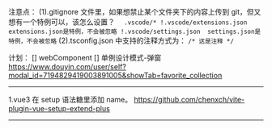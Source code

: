 注意点：
(1).gitignore 文件里，如果想禁止某个文件夹下的内容上传到 git，但又想有一个特例可以，该怎么设置？
`  .vscode/*
    !.vscode/extensions.json  extensions.json是特例，不会被忽略
    !.vscode/settings.json  settings.json是特例，不会被忽略`
(2).tsconfig.json 中支持的注释方式为：
`/* 这是注释 */`

计划：
[] webComponent
[] 单例设计模式-弹窗 https://www.douyin.com/user/self?modal_id=7194829419003891005&showTab=favorite_collection

---

1.vue3 在 setup 语法糖里添加 name。
https://github.com/chenxch/vite-plugin-vue-setup-extend-plus

---

